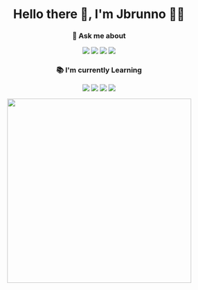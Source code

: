 <h1 align="center"> Hello there 👋, I'm Jbrunno 👨‍💻</h1>

<!--
**jbrunno/jbrunno** is a ✨ _special_ ✨ repository because its `README.md` (this file) appears on your GitHub profile.

Here are some ideas to get you started:

- 🔭 I’m currently working on ...
- 🌱 I’m currently learning ...
- 👯 I’m looking to collaborate on ...
- 🤔 I’m looking for help with ...
- 💬 Ask me about ...
- 📫 How to reach me: ...
- 😄 Pronouns: ...
- ⚡ Fun fact: ...
-->

<h3 align="center">🚀 Ask me about</h3>
<p align="center">
<img src="https://img.shields.io/badge/-HTML5-ec6231.svg?logo=Html5&style=flat-square&logoColor=white" />
<img src="https://img.shields.io/badge/-CSS3-007acc.svg?logo=Css3&style=flat-square" />
<img src="https://img.shields.io/badge/-Javascript-FFD700.svg?logo=Javascript&style=flat-square&logoColor=white" />
<img src="https://img.shields.io/badge/-Bootstrap-8a2be2.svg?logo=Bootstrap&style=flat-square&logoColor=white" />
</p>

<h3 align="center">📚 I'm currently Learning</h3>
<p align="center">
<img src="https://img.shields.io/badge/-Nodejs-43853d?style=flat-square&logo=Node.js&logoColor=white"  />
<img src="https://img.shields.io/badge/-ReactJs-61DAFB?logo=react&logoColor=white&style=flat-square" />
<img src="https://img.shields.io/badge/-React%20Native-61DAFB.svg?logo=React&logoColor=white&style=flat-square" />
<img src="https://img.shields.io/badge/-Typescript-007acc.svg?logo=Typescript&style=flat-square&logoColor=white" />
</p>
<p align="center">
 <img src="https://github-readme-stats.vercel.app/api?username=jbrunno&show_icons=true&theme=radical" width="425px" />
</p>
